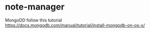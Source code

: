 # note-manager

MongoDD follow this tutorial
https://docs.mongodb.com/manual/tutorial/install-mongodb-on-os-x/

